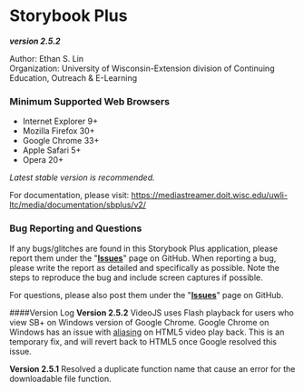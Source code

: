 # Storybook Plus
**_version 2.5.2_**

Author: Ethan S. Lin  
Organization: University of Wisconsin-Extension division of Continuing Education, Outreach & E-Learning

### Minimum Supported Web Browsers
* Internet Explorer 9+
* Mozilla Firefox 30+
* Google Chrome 33+
* Apple Safari 5+
* Opera 20+

*Latest stable version is recommended.*

For documentation, please visit: https://mediastreamer.doit.wisc.edu/uwli-ltc/media/documentation/sbplus/v2/

### Bug Reporting and Questions
If any bugs/glitches are found in this Storybook Plus application, please report them under the "**[Issues](https://github.com/oel-mediateam/sbplus/issues)**" page on GitHub. When reporting a bug, please write the report as detailed and specifically as possible. Note the steps to reproduce the bug and include screen captures if possible.

For questions, please also post them under the "**[Issues](https://github.com/oel-mediateam/sbplus/issues)**" page on GitHub.

####Version Log
**Version 2.5.2**
VideoJS uses Flash playback for users who view SB+ on Windows version of Google Chrome. Google Chrome on Windows has an issue with [aliasing](https://code.google.com/p/chromium/issues/detail?id=351458) on HTML5 video play back. This is an temporary fix, and will revert back to HTML5 once Google resolved this issue.

**Version 2.5.1**
Resolved a duplicate function name that cause an error for the downloadable file function.